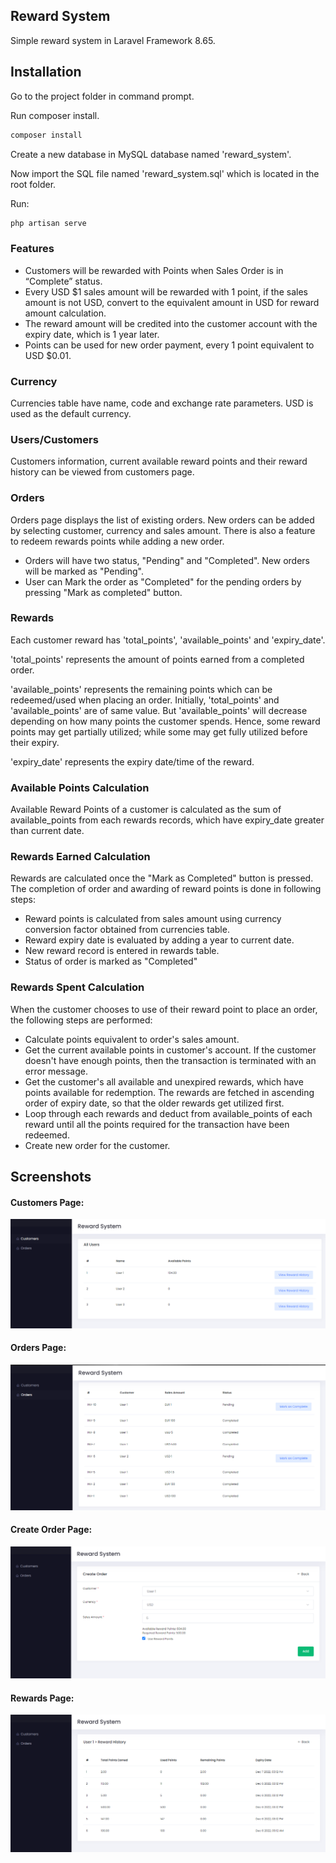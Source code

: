 ## Reward System

Simple reward system in Laravel Framework 8.65.

## Installation

Go to the project folder in command prompt.

Run composer install.

```bash
composer install
```

Create a new database in MySQL database named 'reward_system'.

Now import the SQL file named 'reward_system.sql' which is located in the root folder.

Run:

```bash
php artisan serve
```

### Features

- Customers will be rewarded with Points when Sales Order is in “Complete” status.
- Every USD $1 sales amount will be rewarded with 1 point, if the sales amount is not USD, convert to the equivalent amount in USD for reward   amount calculation.
- The reward amount will be credited into the customer account with the expiry date, which is 1 year later.
- Points can be used for new order payment, every 1 point equivalent to USD $0.01.

### Currency
Currencies table have name, code and exchange rate parameters. USD is used as the default currency.

### Users/Customers
Customers information, current available reward points and their reward history can be viewed from customers page.

### Orders

Orders page displays the list of existing orders. New orders can be added by selecting customer, currency and sales amount. There is also a feature to redeem rewards points while adding a new order. 

<ul>
    <li>
        Orders will have two status, "Pending" and "Completed". New orders will be marked as "Pending".
    </li>
    <li>
        User can Mark the order as "Completed" for the pending orders by pressing "Mark as completed" button.
    </li>
</ul>

### Rewards
Each customer reward has 'total_points', 'available_points' and 'expiry_date'. 

'total_points' represents the amount of points earned from a completed order. 

'available_points' represents the remaining points which can be redeemed/used when placing an order. Initially, 'total_points' and 'available_points' are of same value. But 'available_points' will decrease depending on how many points the customer spends. Hence, some reward points may get partially utilized; while some may get fully utilized before their expiry.

'expiry_date' represents the expiry date/time of the reward.

### Available Points Calculation
Available Reward Points of a customer is calculated as the sum of available_points from each rewards records, which have expiry_date greater than current date.

### Rewards Earned Calculation
Rewards are calculated once the "Mark as Completed" button is pressed. The completion of order and awarding of reward points is done in following steps:

<ul>
    <li>
        Reward points is calculated from sales amount using currency conversion factor obtained from currencies table. 
    </li>
    <li>
        Reward expiry date is evaluated by adding a year to current date. 
    </li>
    <li>
        New reward record is entered in rewards table.
    </li>
    <li>
        Status of order is marked as "Completed"
    </li>
</ul>

### Rewards Spent Calculation

When the customer chooses to use of their reward point to place an order, the following steps are performed:

<ul>
    <li>
        Calculate points equivalent to order's sales amount. 
    </li>
    <li>
        Get the current available points in customer's account. If the customer doesn't have enough points, then the transaction is terminated with an error message.
    </li>
    <li>
       Get the customer's all available and unexpired rewards, which have points available for redemption. The rewards are fetched in ascending order of expiry date, so that the older rewards get utilized first.
    </li>
    <li>
        Loop through each rewards and deduct from available_points of each reward until all the points required for the transaction have been redeemed.
    </li>
    <li>
        Create new order for the customer.
    </li>
</ul>

## Screenshots


#### Customers Page:
![Customers Image 1](https://github.com/alsabaj/reward_system/blob/main/users.png)

#### Orders Page:
![Orders Image 2](https://github.com/alsabaj/reward_system/blob/main/orders.png)

#### Create Order Page:
![Create Order Image 2](https://github.com/alsabaj/reward_system/blob/main/create_order.png)

#### Rewards Page:
![Rewards Image 2](https://github.com/alsabaj/reward_system/blob/main/rewards.png)